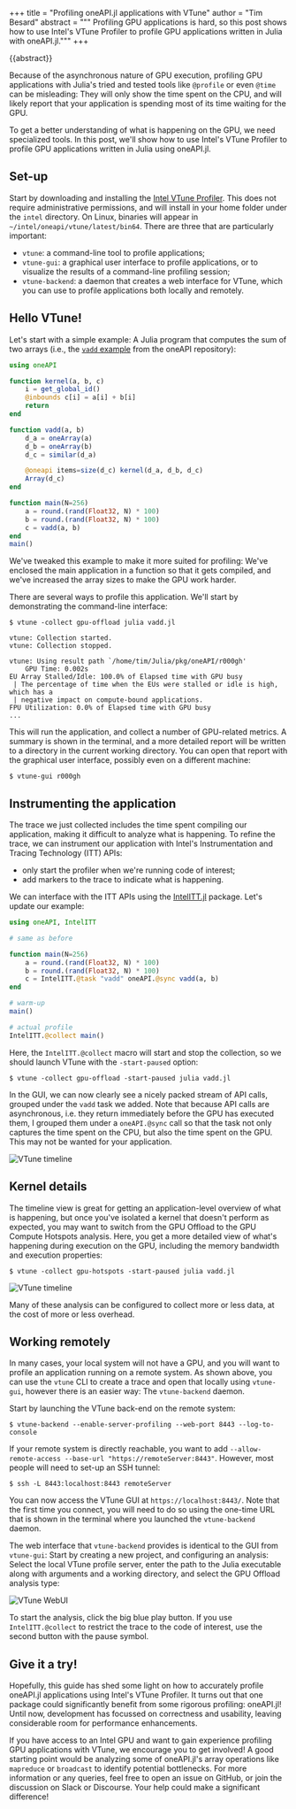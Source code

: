 +++
title = "Profiling oneAPI.jl applications with VTune"
author = "Tim Besard"
abstract = """
  Profiling GPU applications is hard, so this post shows how to use Intel's
  VTune Profiler to profile GPU applications written in Julia with oneAPI.jl."""
+++

{{abstract}}

Because of the asynchronous nature of GPU execution, profiling GPU applications
with Julia's tried and tested tools like `@profile` or even `@time` can be
misleading: They will only show the time spent on the CPU, and will likely
report that your application is spending most of its time waiting for the GPU.

To get a better understanding of what is happening on the GPU, we need
specialized tools. In this post, we'll show how to use Intel's VTune Profiler to
profile GPU applications written in Julia using oneAPI.jl.


## Set-up

Start by downloading and installing the [Intel VTune
Profiler](https://www.intel.com/content/www/us/en/developer/tools/oneapi/vtune-profiler-download.html).
This does not require administrative permissions, and will install in your home
folder under the `intel` directory. On Linux, binaries will appear in
`~/intel/oneapi/vtune/latest/bin64`. There are three that are particularly
important:

- `vtune`: a command-line tool to profile applications;
- `vtune-gui`: a graphical user interface to profile applications, or to
  visualize the results of a command-line profiling session;
- `vtune-backend`: a daemon that creates a web interface for VTune, which you
  can use to profile applications both locally and remotely.


## Hello VTune!

Let's start with a simple example: A Julia program that computes the sum of two
arrays (i.e., the [`vadd`
example](https://github.com/JuliaGPU/oneAPI.jl/blob/master/examples/vadd.jl)
from the oneAPI repository):

```julia
using oneAPI

function kernel(a, b, c)
    i = get_global_id()
    @inbounds c[i] = a[i] + b[i]
    return
end

function vadd(a, b)
    d_a = oneArray(a)
    d_b = oneArray(b)
    d_c = similar(d_a)

    @oneapi items=size(d_c) kernel(d_a, d_b, d_c)
    Array(d_c)
end

function main(N=256)
    a = round.(rand(Float32, N) * 100)
    b = round.(rand(Float32, N) * 100)
    c = vadd(a, b)
end
main()
```

We've tweaked this example to make it more suited for profiling: We've enclosed
the main application in a function so that it gets compiled, and we've increased
the array sizes to make the GPU work harder.

There are several ways to profile this application. We'll start by demonstrating
the command-line interface:

```
$ vtune -collect gpu-offload julia vadd.jl

vtune: Collection started.
vtune: Collection stopped.

vtune: Using result path `/home/tim/Julia/pkg/oneAPI/r000gh'
    GPU Time: 0.002s
EU Array Stalled/Idle: 100.0% of Elapsed time with GPU busy
 | The percentage of time when the EUs were stalled or idle is high, which has a
 | negative impact on compute-bound applications.
FPU Utilization: 0.0% of Elapsed time with GPU busy
...
```

This will run the application, and collect a number of GPU-related metrics. A
summary is shown in the terminal, and a more detailed report will be written
to a directory in the current working directory. You can open that report with
the graphical user interface, possibly even on a different machine:

```
$ vtune-gui r000gh
```


## Instrumenting the application

The trace we just collected includes the time spent compiling our application,
making it difficult to analyze what is happening. To refine the trace, we can
instrument our application with Intel's Instrumentation and Tracing Technology
(ITT) APIs:

- only start the profiler when we're running code of interest;
- add markers to the trace to indicate what is happening.

We can interface with the ITT APIs using the
[IntelITT.jl](https://github.com/JuliaPerf/IntelITT.jl) package. Let's update
our example:

```julia
using oneAPI, IntelITT

# same as before

function main(N=256)
    a = round.(rand(Float32, N) * 100)
    b = round.(rand(Float32, N) * 100)
    c = IntelITT.@task "vadd" oneAPI.@sync vadd(a, b)
end

# warm-up
main()

# actual profile
IntelITT.@collect main()
```

Here, the `IntelITT.@collect` macro will start and stop the collection, so we
should launch VTune with the `-start-paused` option:

```
$ vtune -collect gpu-offload -start-paused julia vadd.jl
```

In the GUI, we can now clearly see a nicely packed stream of API calls, grouped
under the `vadd` task we added. Note that because API calls are asynchronous,
i.e. they return immediately before the GPU has executed them, I grouped them
under a `oneAPI.@sync` call so that the task not only captures the time spent
on the CPU, but also the time spent on the GPU. This may not be wanted for your
application.

![VTune timeline](vtune_timeline.png)


## Kernel details

The timeline view is great for getting an application-level overview of what is
happening, but once you've isolated a kernel that doesn't perform as expected,
you may want to switch from the GPU Offload to the GPU Compute Hotspots
analysis. Here, you get a more detailed view of what's happening during
execution on the GPU, including the memory bandwidth and execution properties:

```
$ vtune -collect gpu-hotspots -start-paused julia vadd.jl
```

![VTune timeline](vtune_gpu_hotspots.png)

Many of these analysis can be configured to collect more or less data, at the
cost of more or less overhead.


## Working remotely

In many cases, your local system will not have a GPU, and you will want to
profile an application running on a remote system. As shown above, you can
use the `vtune` CLI to create a trace and open that locally using `vtune-gui`,
however there is an easier way: The `vtune-backend` daemon.

Start by launching the VTune back-end on the remote system:

```
$ vtune-backend --enable-server-profiling --web-port 8443 --log-to-console
```

If your remote system is directly reachable, you want to add
`--allow-remote-access --base-url "https://remoteServer:8443"`. However,
most people will need to set-up an SSH tunnel:

```
$ ssh -L 8443:localhost:8443 remoteServer
```

You can now access the VTune GUI at `https://localhost:8443/`. Note that the
first time you connect, you will need to do so using the one-time URL that is
shown in the terminal where you launched the `vtune-backend` daemon.

The web interface that `vtune-backend` provides is identical to the GUI from
`vtune-gui`: Start by creating a new project, and configuring an analysis:
Select the local VTune profile server, enter the path to the Julia executable
along with arguments and a working directory, and select the GPU Offload
analysis type:

![VTune WebUI](vtune_webui.png)

To start the analysis, click the big blue play button. If you use
`IntelITT.@collect` to restrict the trace to the code of interest, use the
second button with the pause symbol.


## Give it a try!

Hopefully, this guide has shed some light on how to accurately profile oneAPI.jl
applications using Intel's VTune Profiler. It turns out that one package could
significantly benefit from some rigorous profiling: oneAPI.jl! Until now,
development has focussed on correctness and usability, leaving considerable room
for performance enhancements.

If you have access to an Intel GPU and want to gain experience profiling GPU
applications with VTune, we encourage you to get involved! A good starting point
would be analyzing some of oneAPI.jl's array operations like `mapreduce` or
`broadcast` to identify potential bottlenecks. For more information or any
queries, feel free to open an issue on GitHub, or join the discussion on Slack
or Discourse. Your help could make a significant difference!
